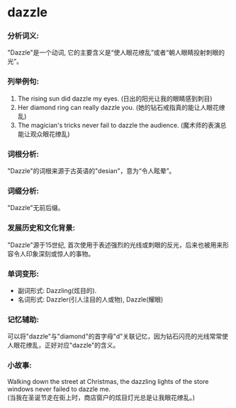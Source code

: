 # dazzle

### 分析词义:

  

"Dazzle"是一个动词, 它的主要含义是“使人眼花缭乱”或者“朝人眼睛投射刺眼的光”。

  

### 列举例句:

  

1.  The rising sun did dazzle my eyes. (日出的阳光让我的眼睛感到刺目)
2.  Her diamond ring can really dazzle you. (她的钻石戒指真的能让人眼花缭乱)
3.  The magician's tricks never fail to dazzle the audience. (魔术师的表演总能让观众眼花缭乱)

  

### 词根分析:

  

"Dazzle"的词根来源于古英语的"desian"，意为“令人眩晕”。

  

### 词缀分析:

  

"Dazzle"无前后缀。

  

### 发展历史和文化背景:

  

"Dazzle"源于15世纪, 首次使用于表述强烈的光线或刺眼的反光，后来也被用来形容令人印象深刻或惊人的事物。

  

### 单词变形:

  

*   副词形式: Dazzling(炫目的).
*   名词形式: Dazzler(引人注目的人或物), Dazzle(耀眼)

  

### 记忆辅助:

  

可以将"dazzle"与"diamond"的首字母"d"关联记忆，因为钻石闪亮的光线常常使人眼花缭乱，正好对应"dazzle"的含义。

  

### 小故事:

  

Walking down the street at Christmas, the dazzling lights of the store windows never failed to dazzle me.  
(当我在圣诞节走在街上时，商店窗户的炫目灯光总是让我眼花缭乱。)
